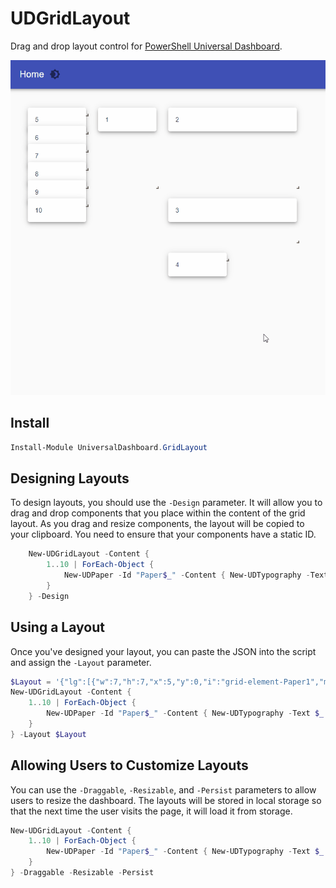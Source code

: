 # UDGridLayout

Drag and drop layout control for [PowerShell Universal Dashboard](https://ironmansoftware.com/powershell-universal).

![](/images/demo.gif)

## Install

```powershell
Install-Module UniversalDashboard.GridLayout
```

## Designing Layouts

To design layouts, you should use the `-Design` parameter. It will allow you to drag and drop components that you place within the content of the grid layout. As you drag and resize components, the layout will be copied to your clipboard. You need to ensure that your components have a static ID.

```powershell
    New-UDGridLayout -Content {
        1..10 | ForEach-Object {
            New-UDPaper -Id "Paper$_" -Content { New-UDTypography -Text $_ } -Elevation 5
        }
    } -Design
```

## Using a Layout

Once you've designed your layout, you can paste the JSON into the script and assign the `-Layout` parameter. 

```powershell
$Layout = '{"lg":[{"w":7,"h":7,"x":5,"y":0,"i":"grid-element-Paper1","moved":false,"static":false},{"w":7,"h":5,"x":5,"y":7,"i":"grid-element-Paper2","moved":false,"static":false},{"w":1,"h":1,"x":0,"y":0,"i":"grid-element-Paper3","moved":false,"static":false},{"w":1,"h":1,"x":0,"y":1,"i":"grid-element-Paper4","moved":false,"static":false},{"w":1,"h":1,"x":0,"y":2,"i":"grid-element-Paper5","moved":false,"static":false},{"w":1,"h":1,"x":0,"y":3,"i":"grid-element-Paper6","moved":false,"static":false},{"w":1,"h":1,"x":0,"y":4,"i":"grid-element-Paper7","moved":false,"static":false},{"w":1,"h":1,"x":0,"y":5,"i":"grid-element-Paper8","moved":false,"static":false},{"w":1,"h":1,"x":0,"y":6,"i":"grid-element-Paper9","moved":false,"static":false},{"w":1,"h":1,"x":0,"y":7,"i":"grid-element-Paper10","moved":false,"static":false}]}'
New-UDGridLayout -Content {
    1..10 | ForEach-Object {
        New-UDPaper -Id "Paper$_" -Content { New-UDTypography -Text $_ } -Elevation 5
    }
} -Layout $Layout
```

## Allowing Users to Customize Layouts

You can use the `-Draggable`, `-Resizable`, and `-Persist` parameters to allow users to resize the dashboard. The layouts will be stored in local storage so that the next time the user visits the page, it will load it from storage. 

```powershell
New-UDGridLayout -Content {
    1..10 | ForEach-Object {
        New-UDPaper -Id "Paper$_" -Content { New-UDTypography -Text $_ } -Elevation 5
    }
} -Draggable -Resizable -Persist
```

